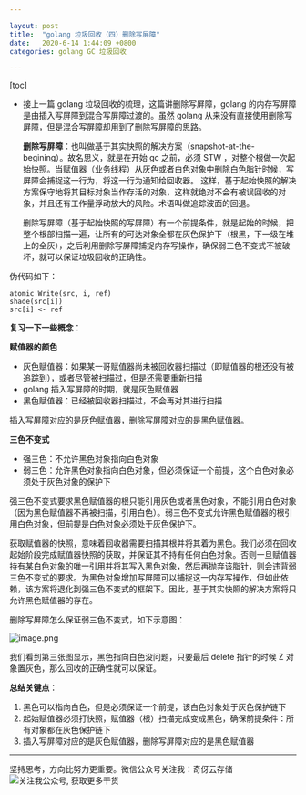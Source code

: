 ```yaml
---

layout: post
title:  "golang 垃圾回收（四）删除写屏障"
date:   2020-6-14 1:44:09 +0800
categories: golang GC 垃圾回收

---
```


[toc]

*   接上一篇 golang 垃圾回收的梳理，这篇讲删除写屏障，golang 的内存写屏障是由插入写屏障到混合写屏障过渡的。虽然 golang 从来没有直接使用删除写屏障，但是混合写屏障却用到了删除写屏障的思路。

    **删除写屏障**：也叫做基于其实快照的解决方案（snapshot-at-the-begining）。故名思义，就是在开始 gc 之前，必须 STW ，对整个根做一次起始快照。当赋值器（业务线程）从灰色或者白色对象中删除白色脂针时候，写屏障会捕捉这一行为，将这一行为通知给回收器。
    这样，基于起始快照的解决方案保守地将其目标对象当作存活的对象，这样就绝对不会有被误回收的对象，并且还有工作量浮动放大的风险。术语叫做追踪波面的回退。

    删除写屏障（基于起始快照的写屏障）有一个前提条件，就是起始的时候，把整个根部扫描一遍，让所有的可达对象全都在灰色保护下（根黑，下一级在堆上的全灰），之后利用删除写屏障捕捉内存写操作，确保弱三色不变式不被破坏，就可以保证垃圾回收的正确性。

伪代码如下：

```
atomic Write(src, i, ref)
shade(src[i])
src[i] <- ref
```

**复习一下一些概念**：

**赋值器的颜色**

*   灰色赋值器：如果某一哥赋值器尚未被回收器扫描过（即赋值器的根还没有被追踪到），或者尽管被扫描过，但是还需要重新扫描
*   golang 插入写屏障的时期，就是灰色赋值器
*   黑色赋值器：已经被回收器扫描过，不会再对其进行扫描

插入写屏障对应的是灰色赋值器，删除写屏障对应的是黑色赋值器。

**三色不变式**

*   强三色：不允许黑色对象指向白色对象
*   弱三色：允许黑色对象指向白色对象，但必须保证一个前提，这个白色对象必须处于灰色对象的保护下

强三色不变式要求黑色赋值器的根只能引用灰色或者黑色对象，不能引用白色对象（因为黑色赋值器不再被扫描，引用白色）。弱三色不变式允许黑色赋值器的根引用白色对象，但前提是白色对象必须处于灰色保护下。

获取赋值器的快照，意味着回收器需要扫描其根并将其着为黑色。我们必须在回收起始阶段完成赋值器快照的获取，并保证其不持有任何白色对象。否则一旦赋值器持有某白色对象的唯一引用并将其写入黑色对象，然后再抛弃该脂针，则会违背弱三色不变式的要求。为黑色对象增加写屏障可以捕捉这一内存写操作，但如此依赖，该方案将退化到强三色不变式的框架下。因此，基于其实快照的解决方案将只允许黑色赋值器的存在。

删除写屏障怎么保证弱三色不变式，如下示意图：

![image.png](https://upload-images.jianshu.io/upload_images/14414032-86baa9dfac49f199.png?imageMogr2/auto-orient/strip%7CimageView2/2/w/1240)

我们看到第三张图显示，黑色指向白色没问题，只要最后 delete 指针的时候 Z 对象置灰色，那么回收的正确性就可以保证。

**总结关键点**：

1.  黑色可以指向白色，但是必须保证一个前提，该白色对象处于灰色保护链下
2.  起始赋值器必须打快照，赋值器（根）扫描完成变成黑色，确保前提条件：所有对象都在灰色保护链下
3.  插入写屏障对应的是灰色赋值器，删除写屏障对应的是黑色赋值器

---

坚持思考，方向比努力更重要。微信公众号关注我：奇伢云存储
![关注我公众号, 获取更多干货](https://cdn.jsdelivr.net/gh/liqingqiya/liqingqiya.github.io/images/wechat_public_no.png)

